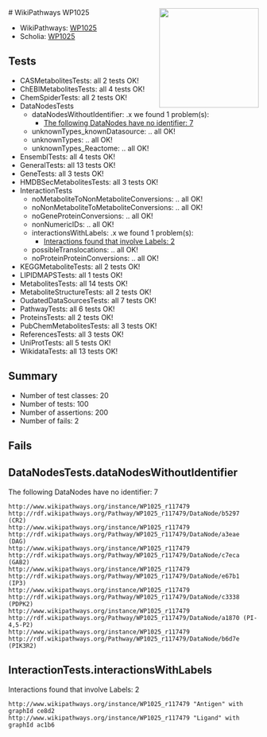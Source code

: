 <img style="float: right; width: 200px" src="https://upload.wikimedia.org/wikipedia/commons/thumb/8/83/Wplogo_with_text_500.png/640px-Wplogo_with_text_500.png" />
# WikiPathways WP1025

* WikiPathways: [WP1025](https://new.wikipathways.org/pathways/WP1025)
* Scholia: [WP1025](https://scholia.toolforge.org/wikipathways/WP1025)
## Tests
* CASMetabolitesTests: all 2 tests OK!
* ChEBIMetabolitesTests: all 4 tests OK!
* ChemSpiderTests: all 2 tests OK!
* DataNodesTests
    * dataNodesWithoutIdentifier: .x we found 1 problem(s):
        * [The following DataNodes have no identifier: 7](#d2d32fa6)
    * unknownTypes_knownDatasource: .. all OK!
    * unknownTypes: .. all OK!
    * unknownTypes_Reactome: .. all OK!
* EnsemblTests: all 4 tests OK!
* GeneralTests: all 13 tests OK!
* GeneTests: all 3 tests OK!
* HMDBSecMetabolitesTests: all 3 tests OK!
* InteractionTests
    * noMetaboliteToNonMetaboliteConversions: .. all OK!
    * noNonMetaboliteToMetaboliteConversions: .. all OK!
    * noGeneProteinConversions: .. all OK!
    * nonNumericIDs: .. all OK!
    * interactionsWithLabels: .x we found 1 problem(s):
        * [Interactions found that involve Labels: 2](#630d2679)
    * possibleTranslocations: .. all OK!
    * noProteinProteinConversions: .. all OK!
* KEGGMetaboliteTests: all 2 tests OK!
* LIPIDMAPSTests: all 1 tests OK!
* MetabolitesTests: all 14 tests OK!
* MetaboliteStructureTests: all 2 tests OK!
* OudatedDataSourcesTests: all 7 tests OK!
* PathwayTests: all 6 tests OK!
* ProteinsTests: all 2 tests OK!
* PubChemMetabolitesTests: all 3 tests OK!
* ReferencesTests: all 3 tests OK!
* UniProtTests: all 5 tests OK!
* WikidataTests: all 13 tests OK!


## Summary

* Number of test classes: 20
* Number of tests: 100
* Number of assertions: 200
* Number of fails: 2

## Fails

<a name="d2d32fa6" />

## DataNodesTests.dataNodesWithoutIdentifier

The following DataNodes have no identifier: 7
```
http://www.wikipathways.org/instance/WP1025_r117479 http://rdf.wikipathways.org/Pathway/WP1025_r117479/DataNode/b5297 (CR2)
http://www.wikipathways.org/instance/WP1025_r117479 http://rdf.wikipathways.org/Pathway/WP1025_r117479/DataNode/a3eae (DAG)
http://www.wikipathways.org/instance/WP1025_r117479 http://rdf.wikipathways.org/Pathway/WP1025_r117479/DataNode/c7eca (GAB2)
http://www.wikipathways.org/instance/WP1025_r117479 http://rdf.wikipathways.org/Pathway/WP1025_r117479/DataNode/e67b1 (IP3)
http://www.wikipathways.org/instance/WP1025_r117479 http://rdf.wikipathways.org/Pathway/WP1025_r117479/DataNode/c3338 (PDPK2)
http://www.wikipathways.org/instance/WP1025_r117479 http://rdf.wikipathways.org/Pathway/WP1025_r117479/DataNode/a1870 (PI-4,5-P2)
http://www.wikipathways.org/instance/WP1025_r117479 http://rdf.wikipathways.org/Pathway/WP1025_r117479/DataNode/b6d7e (PIK3R2)
```

<a name="630d2679" />

## InteractionTests.interactionsWithLabels

Interactions found that involve Labels: 2
```
http://www.wikipathways.org/instance/WP1025_r117479 "Antigen" with graphId ce8d2
http://www.wikipathways.org/instance/WP1025_r117479 "Ligand" with graphId ac1b6
```

